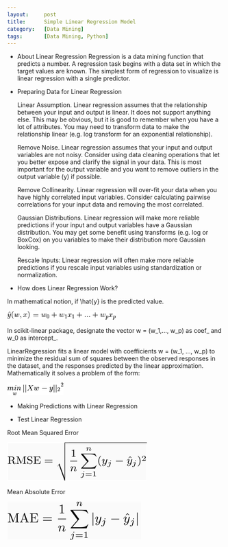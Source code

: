 ```yaml
---
layout:     post
title:      Simple Linear Regression Model
category:   [Data Mining] 
tags:		[Data Mining, Python]
---
```


* About Linear Regression
Regression is a data mining function that predicts a number. A regression task begins with a data set in which the target values are known. The simplest form of regression to visualize is linear regression with a single predictor. 

* Preparing Data for Linear Regression

	Linear Assumption. Linear regression assumes that the relationship between your input and output is linear. It does not support anything else. This may be obvious, but it is good to remember when you have a lot of attributes. You may need to transform data to make the relationship linear (e.g. log transform for an exponential relationship).

	Remove Noise. Linear regression assumes that your input and output variables are not noisy. Consider using data cleaning operations that let you better expose and clarify the signal in your data. This is most important for the output variable and you want to remove outliers in the output variable (y) if possible.

	Remove Collinearity. Linear regression will over-fit your data when you have highly correlated input variables. Consider calculating pairwise correlations for your input data and removing the most correlated.

	Gaussian Distributions. Linear regression will make more reliable predictions if your input and output variables have a Gaussian distribution. You may get some benefit using transforms (e.g. log or BoxCox) on you variables to make their distribution more Gaussian looking.
	
	Rescale Inputs: Linear regression will often make more reliable predictions if you rescale input variables using standardization or normalization.

* How does Linear Regression Work?

In mathematical notion, if \hat{y} is the predicted value.

![](/images/ML/linear_fomula.png)

In scikit-linear package, designate the vector w = (w_1,..., w_p) as coef_ and w_0 as intercept_.

LinearRegression fits a linear model with coefficients w = (w_1, ..., w_p) to minimize the residual sum of squares between the observed responses in the dataset, and the responses predicted by the linear approximation. Mathematically it solves a problem of the form:

![](/images/ML/linear_square.png)

* Making Predictions with Linear Regression

* Test Linear Regression

Root Mean Squared Error

![](/images/ML/linear_RMSE.png)

Mean Absolute Error

![](/images/ML/linear_MAE.png)